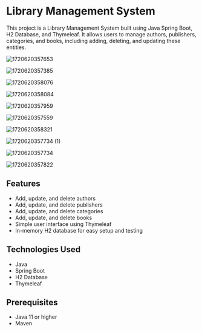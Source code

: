 # Library Management System

This project is a Library Management System built using Java Spring Boot, H2 Database, and Thymeleaf. It allows users to manage authors, publishers, categories, and books, including adding, deleting, and updating these entities.

![1720620357653](https://github.com/user-attachments/assets/5fb00459-cb81-4fee-9486-596d61fcd076)

![1720620357385](https://github.com/user-attachments/assets/48e4d5ac-8fb2-4d3f-a53b-cf584c0eafbd)

![1720620358076](https://github.com/user-attachments/assets/807d3be5-5d34-45dd-8449-14daa5e85825)

![1720620358084](https://github.com/user-attachments/assets/f4c8e58e-17cb-4404-b681-2e09e78f7af0)

![1720620357959](https://github.com/user-attachments/assets/1bf46300-94a0-4fe3-aee0-9d474ed18c85)

![1720620357559](https://github.com/user-attachments/assets/ee280313-13e0-4be1-9a47-b36a27f742b4)

![1720620358321](https://github.com/user-attachments/assets/6cddf873-4202-408a-8756-a8c92c7281d1)

![1720620357734 (1)](https://github.com/user-attachments/assets/eab5d8be-0318-4095-9983-9560fbb711ca)

![1720620357734](https://github.com/user-attachments/assets/66c7882a-90c7-49da-b18b-fd162783f15d)

![1720620357822](https://github.com/user-attachments/assets/23cc626a-d535-47b0-b69e-94133200ba40)

## Features

- Add, update, and delete authors
- Add, update, and delete publishers
- Add, update, and delete categories
- Add, update, and delete books
- Simple user interface using Thymeleaf
- In-memory H2 database for easy setup and testing

## Technologies Used

- Java
- Spring Boot
- H2 Database
- Thymeleaf


## Prerequisites

- Java 11 or higher
- Maven
